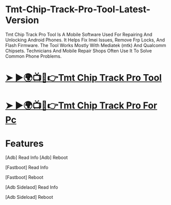# Tmt-Chip-Track-Pro-Tool-Latest-Version
Tmt Chip Track Pro Tool Is A Mobile Software Used For Repairing And Unlocking Android Phones. It Helps Fix Imei Issues, Remove Frp Locks, And Flash Firmware. The Tool Works Mostly With Mediatek (mtk) And Qualcomm Chipsets. Technicians And Mobile Repair Shops Often Use It To Solve Common Phone Problems.
# [➤ ►🌍📺📱👉Tmt Chip Track Pro Tool](https://gsmatoztool.com/tmt-chip-track-pro-tool/)
# [➤ ►🌍📺📱👉Tmt Chip Track Pro For Pc](https://a2zflashfile.com/tmt-chip-track-pro-tool/)
# Features

[Adb] Read Info
[Adb] Reboot

[Fastboot] Read Info

[Fastboot] Reboot

[Adb Sidelaod] Read Info

[Adb Sideload] Reboot
